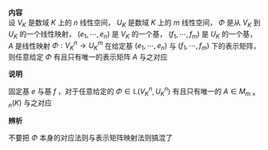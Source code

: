 **内容**  
设 $V_K$ 是数域 $K$ 上的 $n$ 线性空间， $U_K$ 是数域 $K$ 上的 $m$ 线性空间， $\Phi$ 是从 $V_K$ 到 $U_K$ 的一个线性映射， $(e_1,\cdots,e_n)$ 是 $V_K$ 的一个基， $(f_1,\cdots,f_m)$ 是 $U_K$ 的一个基， $A$ 是线性映射 $\Phi:V^n_K\rightarrow U^m_K$ 在给定基 $(e_1,\cdots,e_n)$ 与 $(f_1,\cdots,f_m)$ 下的表示矩阵，则任意给定 $\Phi$ 有且只有唯一的表示矩阵 $A$ 与之对应  
  
**说明**  
  
固定基 $e$ 与基 $f$ ，对于任意给定的 $\Phi\in\mathbb{L}(V^n_K,U^n_K)$ 有且只有唯一的 $A\in M_{m\times n}(K)$ 与之对应  
  
**辨析**  
  
不要把 $\Phi$ 本身的对应法则与表示矩阵映射法则搞混了  
